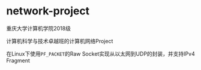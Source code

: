 # network-project

重庆大学计算机学院2018级

计算机科学与技术卓越班的计算机网络Project

在Linux下使用`PF_PACKET`的Raw Socket实现从以太网到UDP的封装，并支持IPv4 Fragment

